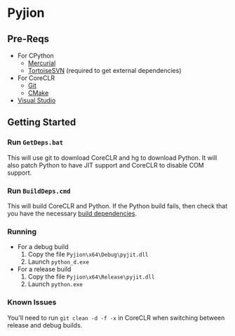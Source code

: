 # Pyjion

## Pre-Reqs
* For CPython
  * [Mercurial](https://mercurial.selenic.com/)
  * [TortoiseSVN](http://tortoisesvn.net/) (required to get external dependencies)
* For CoreCLR
  * [Git](http://www.git-scm.com/)
  * [CMake](http://www.cmake.org/)
* [Visual Studio](https://www.visualstudio.com/)

## Getting Started

### Run `GetDeps.bat`

This will use git to download CoreCLR and hg to download Python.  It will also patch Python to have JIT support and CoreCLR to disable COM support.

### Run `BuildDeps.cmd`

This will build CoreCLR and Python. If the Python build fails, then check that you have the necessary [build dependencies](https://docs.python.org/devguide/setup.html#build-dependencies).

### Running
* For a debug build
  1. Copy the file `Pyjion\x64\Debug\pyjit.dll`
  2. Launch `python_d.exe`
* For a release build
  1. Copy the file `Pyjion\x64\Release\pyjit.dll`
  2. Launch `python.exe`


### Known Issues
You'll need to run `git clean -d -f -x` in CoreCLR when switching between release and debug builds.
